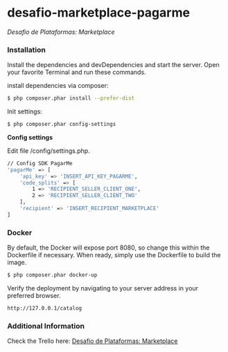 # desafio-marketplace-pagarme
_Desafio de Plataformas: Marketplace_

### Installation

Install the dependencies and devDependencies and start the server.
Open your favorite Terminal and run these commands.

install dependencies via composer:
```sh
$ php composer.phar install --prefer-dist
```

Init settings:
```sh
$ php composer.phar config-settings
```

__Config settings__

Edit file /config/settings.php.

```sh
// Config SDK PagarMe
'pagarMe' => [
    'api_key' => 'INSERT_API_KEY_PAGARME',
    'code_splits' => [
        1 => 'RECIPIENT_SELLER_CLIENT_ONE',
        2 => 'RECIPIENT_SELLER_CLIENT_TWO'
    ],
    'recipient' => 'INSERT_RECIPIENT_MARKETPLACE'
]
```

### Docker
By default, the Docker will expose port 8080, so change this within the Dockerfile if necessary. When ready, simply use the Dockerfile to build the image.

```sh
$ php composer.phar docker-up
```

Verify the deployment by navigating to your server address in your preferred browser.

```sh
http://127.0.0.1/catalog
```

### Additional Information

Check the Trello here: [Desafio de Plataformas: Marketplace](https://trello.com/b/QNVEmWaW/desafio-de-plataformas-marketplace)


